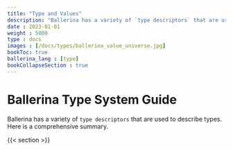 ```yaml
---
title: "Type and Values"
description: "Ballerina has a variety of `type descriptors` that are used to describe types. Here is a comprehensive summary."
date : 2023-01-01
weight : 5000
type : docs
images : [/docs/types/ballerina_value_universe.jpg]
bookToc: true
ballerina_lang : [type]
bookCollapseSection : true
---
```


# Ballerina Type System Guide

Ballerina has a variety of `type descriptors` that are used to describe types. Here is a comprehensive summary.

{{< section >}}